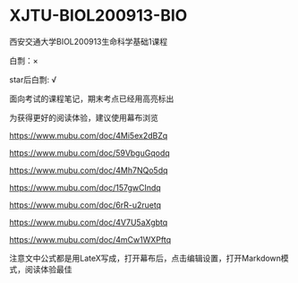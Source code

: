 # XJTU-BIOL200913-BIO
西安交通大学BIOL200913生命科学基础1课程

白剽​：×

star后白剽: √

面向考试的课程笔记，期末考点已经用高亮标出

为获得更好的阅读体验，建议使用幕布浏览

https://www.mubu.com/doc/4Mi5ex2dBZq

https://www.mubu.com/doc/59VbguGqodq

https://www.mubu.com/doc/4Mh7NQo5dq

https://www.mubu.com/doc/157gwCIndq

https://www.mubu.com/doc/6rR-u2ruetq

https://www.mubu.com/doc/4V7U5aXgbtq

https://www.mubu.com/doc/4mCw1WXPftq

注意文中公式都是用LateX写成，打开幕布后，点击编辑设置，打开Markdown模式，阅读体验最佳
